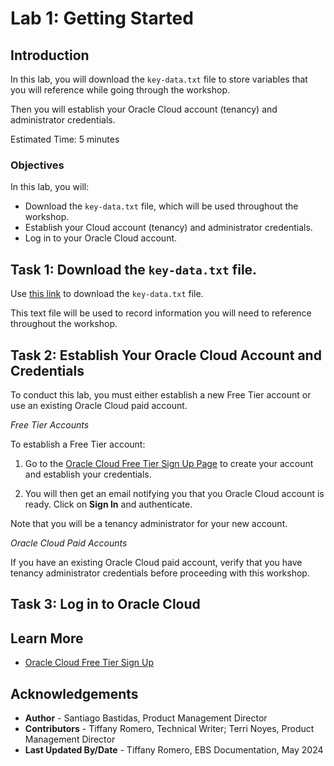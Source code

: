 # Lab 1: Getting Started

## Introduction

In this lab, you will download the `key-data.txt` file to store variables that you will reference while going through the workshop.

Then you will establish your Oracle Cloud account (tenancy) and administrator credentials.

Estimated Time: 5 minutes

### Objectives

In this lab, you will:
* Download the `key-data.txt` file, which will be used throughout the workshop. 
* Establish your Cloud account (tenancy) and administrator credentials.
* Log in to your Oracle Cloud account.

## Task 1: Download the `key-data.txt` file.

Use [this link](./files/key-data.txt?download=1) to download the `key-data.txt` file.

This text file will be used to record information you will need to reference throughout the workshop. 

## Task 2: Establish Your Oracle Cloud Account and Credentials

To conduct this lab, you must either establish a new Free Tier account or use an existing Oracle Cloud paid account. 

*Free Tier Accounts*

To establish a Free Tier account:

1. Go to the [Oracle Cloud Free Tier Sign Up Page](https://signup.cloud.oracle.com/) to create your account and establish your credentials. 

2. You will then get an email notifying you that you Oracle Cloud account is ready. Click on **Sign In** and authenticate.

Note that you will be a tenancy administrator for your new account. 

*Oracle Cloud Paid Accounts*

If you have an existing Oracle Cloud paid account, verify that you have tenancy administrator credentials before proceeding with this workshop. 

## Task 3: Log in to Oracle Cloud
<!--Tiffany: Grab instructions and screenshots from common Get Started-->

<!--Note to Tiff: Click Continue to reveal the login input fields. screenshot... don't need the second half of image -->

## Learn More

* [Oracle Cloud Free Tier Sign Up](https://signup.cloud.oracle.com/)

## Acknowledgements
* **Author** - Santiago Bastidas, Product Management Director
* **Contributors** -  Tiffany Romero, Technical Writer; Terri Noyes, Product Management Director
* **Last Updated By/Date** - Tiffany Romero, EBS Documentation, May 2024
